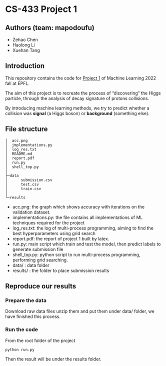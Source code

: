 # CS-433 Project 1
## Authors (team: mapodoufu)
- Zehao Chen
- Haolong Li
- Xuehan Tang

## Introduction
This repository contains the code for  [Project 1](https://www.aicrowd.com/challenges/epfl-machine-learning-higgs) of Machine Learning 2022 fall at EPFL.

The aim of this project is to recreate the process of “discovering” the Higgs particle, through the analysis of decay signature of protons collisions.

By introducing machine learning methods, we try to predict whether a collision was **signal** (a Higgs boson) or **background** (something else).

## File structure
```
│  acc.png
│  implementations.py
│  log_res.txt
│  README.md
│  report.pdf
│  run.py
│  shell_top.py
│
├─data
│      submission.csv
│      test.csv
│      train.csv
│
└─results
```
- acc.png: the graph which shows accuracy with iterations on the validation dataset.
- implementations.py: the file contains all implementations of ML techniques required for the project
- log_res.txt: the log of multi-process programming, aiming to find the best hyperparameters using grid search
- report.pdf: the report of project 1 built by latex.
- run.py: main script which train and test the model, then predict labels to generate submission file
- shell_top.py: python script to run multi-process programming, performing grid searching.
- data/ : data folder
- results/ : the folder to place submission results
## Reproduce our results

### Prepare the data
Download raw data files unzip them and put them under data/ folder, we have finished this process.

### Run the code
From the root folder of the project

```shell
python run.py
```

Then the result will be under the results folder.
